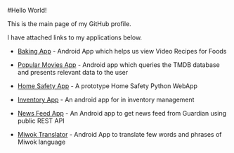 #Hello World!

This is the main page of my GitHub profile.

I have attached links to my applications below.
* [Baking App](https://vamsikrishna0.github.io/BakingApp) - Android App which helps us view Video Recipes for Foods
* [Popular Movies App](https://github.com/vamsikrishna0/PopularMovies) - Android app which queries the TMDB database and presents relevant data to the user
* [Home Safety App](https://github.com/vamsikrishna0/safetyApp) - A prototype Home Safety Python WebApp

* [Inventory App](https://github.com/vamsikrishna0/Inventory-App) - An android app for in inventory management
* [News Feed App](https://github.com/vamsikrishna0/News-Feed-App) - An Android app to get news feed from Guardian using public REST API
* [Miwok Translator](https://github.com/vamsikrishna0/Miwok-Translator) - Android App to translate few words and phrases of Miwok language
